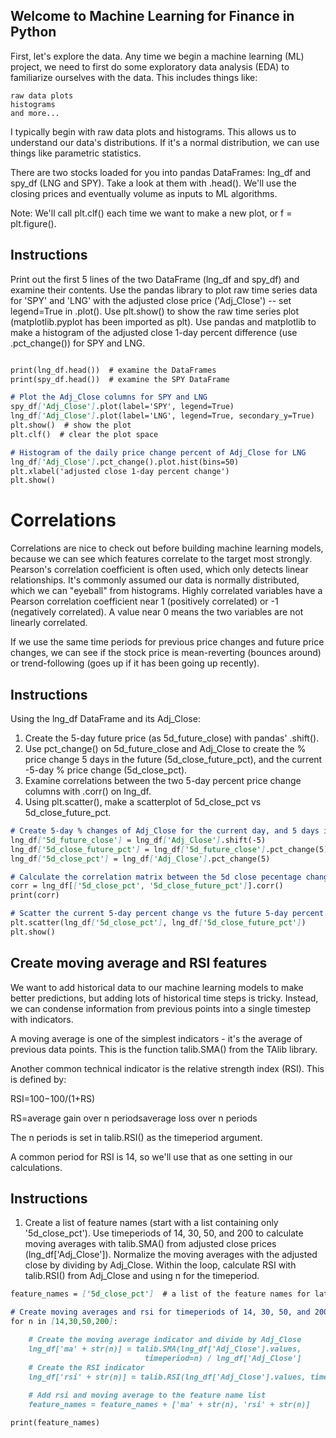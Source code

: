 ## Welcome to Machine Learning for Finance in Python

First, let's explore the data. Any time we begin a machine learning (ML) project, we need to first do some exploratory data analysis (EDA) to familiarize ourselves with the data. This includes things like:

    raw data plots
    histograms
    and more...

I typically begin with raw data plots and histograms. This allows us to understand our data's distributions. If it's a normal distribution, we can use things like parametric statistics.

There are two stocks loaded for you into pandas DataFrames: lng_df and spy_df (LNG and SPY). Take a look at them with .head(). We'll use the closing prices and eventually volume as inputs to ML algorithms.

Note: We'll call plt.clf() each time we want to make a new plot, or f = plt.figure().

## Instructions
Print out the first 5 lines of the two DataFrame (lng_df and spy_df) and examine their contents.
    Use the pandas library to plot raw time series data for 'SPY' and 'LNG' with the adjusted close price ('Adj_Close') -- set legend=True in .plot().
    Use plt.show() to show the raw time series plot (matplotlib.pyplot has been imported as plt).
    Use pandas and matplotlib to make a histogram of the adjusted close 1-day percent difference (use .pct_change()) for SPY and LNG.
```markdown

print(lng_df.head())  # examine the DataFrames
print(spy_df.head())  # examine the SPY DataFrame

# Plot the Adj_Close columns for SPY and LNG
spy_df['Adj_Close'].plot(label='SPY', legend=True)
lng_df['Adj_Close'].plot(label='LNG', legend=True, secondary_y=True)
plt.show()  # show the plot
plt.clf()  # clear the plot space

# Histogram of the daily price change percent of Adj_Close for LNG
lng_df['Adj_Close'].pct_change().plot.hist(bins=50)
plt.xlabel('adjusted close 1-day percent change')
plt.show()
```

# Correlations

Correlations are nice to check out before building machine learning models, because we can see which features correlate to the target most strongly. Pearson's correlation coefficient is often used, which only detects linear relationships. It's commonly assumed our data is normally distributed, which we can "eyeball" from histograms. Highly correlated variables have a Pearson correlation coefficient near 1 (positively correlated) or -1 (negatively correlated). A value near 0 means the two variables are not linearly correlated.

If we use the same time periods for previous price changes and future price changes, we can see if the stock price is mean-reverting (bounces around) or trend-following (goes up if it has been going up recently).

## Instructions

Using the lng_df DataFrame and its Adj_Close:

1. Create the 5-day future price (as 5d_future_close) with pandas' .shift().
2. Use pct_change() on 5d_future_close and Adj_Close to create the % price
change 5 days in the future (5d_close_future_pct), and the current -5-day % 
price change (5d_close_pct).
3. Examine correlations between the two 5-day percent price change columns 
with .corr() on lng_df.
4. Using plt.scatter(), make a scatterplot of 5d_close_pct vs 5d_close_future_pct.

```markdown
# Create 5-day % changes of Adj_Close for the current day, and 5 days in the future
lng_df['5d_future_close'] = lng_df['Adj_Close'].shift(-5)
lng_df['5d_close_future_pct'] = lng_df['5d_future_close'].pct_change(5)
lng_df['5d_close_pct'] = lng_df['Adj_Close'].pct_change(5)

# Calculate the correlation matrix between the 5d close pecentage changes (current and future)
corr = lng_df[['5d_close_pct', '5d_close_future_pct']].corr()
print(corr)

# Scatter the current 5-day percent change vs the future 5-day percent change
plt.scatter(lng_df['5d_close_pct'], lng_df['5d_close_future_pct'])
plt.show()
```

## Create moving average and RSI features

We want to add historical data to our machine learning models to make better predictions, but adding lots of historical time steps is tricky. Instead, we can condense information from previous points into a single timestep with indicators.

A moving average is one of the simplest indicators - it's the average of previous data points. This is the function talib.SMA() from the TAlib library.

Another common technical indicator is the relative strength index (RSI). This is defined by:

RSI=100−100/(1+RS)

RS=average gain over n periodsaverage loss over n periods

The n periods is set in talib.RSI() as the timeperiod argument.

A common period for RSI is 14, so we'll use that as one setting in our calculations.

## Instructions

1.
    Create a list of feature names (start with a list containing only '5d_close_pct').
    Use timeperiods of 14, 30, 50, and 200 to calculate moving averages with talib.SMA() from adjusted close prices (lng_df['Adj_Close']).
    Normalize the moving averages with the adjusted close by dividing by Adj_Close.
    Within the loop, calculate RSI with talib.RSI() from Adj_Close and using n for the timeperiod.

```markdown
feature_names = ['5d_close_pct']  # a list of the feature names for later

# Create moving averages and rsi for timeperiods of 14, 30, 50, and 200
for n in [14,30,50,200]:

    # Create the moving average indicator and divide by Adj_Close
    lng_df['ma' + str(n)] = talib.SMA(lng_df['Adj_Close'].values,
                              timeperiod=n) / lng_df['Adj_Close']
    # Create the RSI indicator
    lng_df['rsi' + str(n)] = talib.RSI(lng_df['Adj_Close'].values, timeperiod=n)
    
    # Add rsi and moving average to the feature name list
    feature_names = feature_names + ['ma' + str(n), 'rsi' + str(n)]

print(feature_names)
```
